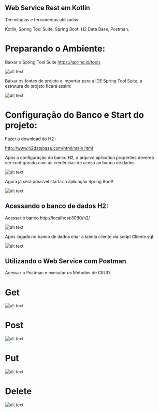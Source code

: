 ## Web Service Rest em Kotlin

Tecnologias e ferramentas utilizadas:  

Kotlin, Spring Tool Suite, Spring Boot, H2 Data Base, Postman. 

# Preparando o Ambiente:

Baixar o Spring Tool Suite  https://spring.io/tools

![alt text](/imagens/SprinToolSuite.png)

Baixar os fontes do projeto e importar para a IDE Spring Tool Suite, a estrutura do projeto ficará assim:

![alt text](/imagens/EstruturaProjeto.png)

# Configuração do Banco e Start do projeto:

Fazer o download do H2 :

http://www.h2database.com/html/main.html 

Após a configuração do banco H2, o arquivo aplication.properties devereá ser configurado com as credências de aceso ao banco de dados.

![alt text](/imagens/AplicationProperties.png)

Agora já será possível startar a aplicação Spring Boot!

![alt text](/imagens/SpringBoot.png)

## Acessando o banco de dados H2:

Acessar o banco http://localhost:8080/h2/ 

![alt text](/imagens/AcessoBancoH2.png)

 Após logado no banco de dados criar a tabela cliente via script Cliente.sql.

![alt text](/imagens/LogadoNoBanco.png)


## Utilizando o Web Service com Postman

Acessar o Postman e executar os Métodos de CRUD.

# Get

![alt text](/imagens/Get.png)

# Post

![alt text](/imagens/Post.png)

# Put

![alt text](/imagens/Put.png)

# Delete

![alt text](/imagens/Delete.png)
